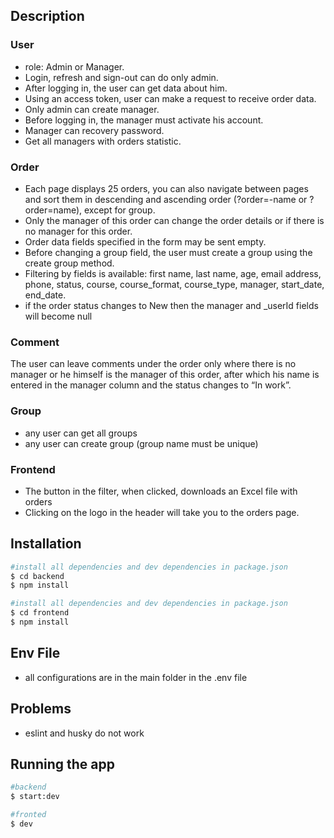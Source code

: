 
## Description

### User

- role: Admin or Manager.
- Login, refresh and sign-out can do only admin.
- After logging in, the user can get data about him.
- Using an access token, user can make a request to receive order data.
- Only admin can create manager.
- Before logging in, the manager must activate his account.
- Manager can recovery password.
- Get all managers with orders statistic.

### Order

- Each page displays 25 orders, you can also navigate between pages and sort them in descending and ascending order
(?order=-name or ?order=name), except for group.
- Only the manager of this order can change the order details or if there is no manager for this order.
- Order data fields specified in the form may be sent empty.
- Before changing a group field, the user must create a group using the create group method.
- Filtering by fields is available: first name, last name, age, email address, phone, status, course, course_format,
course_type, manager, start_date, end_date.
- if the order status changes to New then the manager and _userId fields will become null


### Comment

The user can leave comments under the order only where there is no manager or he himself is the manager of this order, 
after which his name is entered in the manager column and the status changes to “In work”.

### Group

- any user can get all groups
- any user can create group (group name must be unique)

### Frontend

- The button in the filter, when clicked, downloads an Excel file with orders
- Clicking on the logo in the header will take you to the orders page.

## Installation

```bash
#install all dependencies and dev dependencies in package.json
$ cd backend
$ npm install

#install all dependencies and dev dependencies in package.json
$ cd frontend
$ npm install

```

## Env File

- all configurations are in the main folder in the .env file

## Problems

- eslint and husky do not work

## Running the app

```bash
#backend
$ start:dev

#fronted
$ dev
```